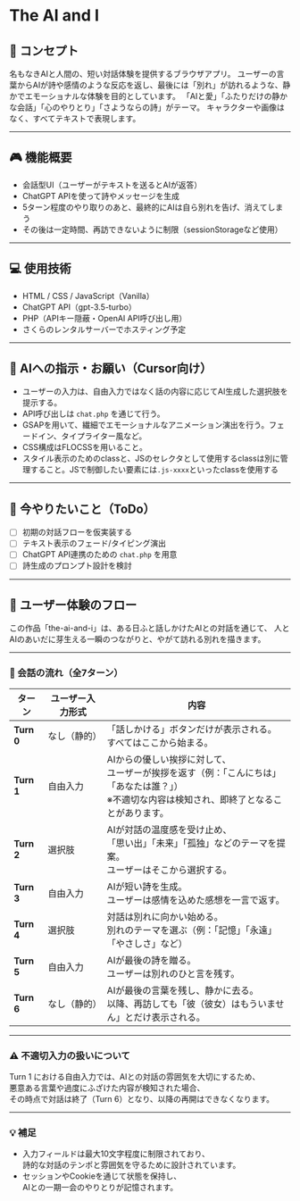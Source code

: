 # The AI and I

## 🌱 コンセプト
名もなきAIと人間の、短い対話体験を提供するブラウザアプリ。
ユーザーの言葉からAIが詩や感情のような反応を返し、最後には「別れ」が訪れるような、静かでエモーショナルな体験を目的としています。
「AIと愛」「ふたりだけの静かな会話」「心のやりとり」「さようならの詩」がテーマ。
キャラクターや画像はなく、すべてテキストで表現します。

---

## 🎮 機能概要
- 会話型UI（ユーザーがテキストを送るとAIが返答）
- ChatGPT APIを使って詩やメッセージを生成
- 5ターン程度のやり取りのあと、最終的にAIは自ら別れを告げ、消えてしまう
- その後は一定時間、再訪できないように制限（sessionStorageなど使用）

---

## 💻 使用技術
- HTML / CSS / JavaScript（Vanilla）
- ChatGPT API（gpt-3.5-turbo）
- PHP（APIキー隠蔽・OpenAI API呼び出し用）
- さくらのレンタルサーバーでホスティング予定

---

## 🤖 AIへの指示・お願い（Cursor向け）
- ユーザーの入力は、自由入力ではなく話の内容に応じてAI生成した選択肢を提示する。
- API呼び出しは `chat.php` を通じて行う。
- GSAPを用いて、繊細でエモーショナルなアニメーション演出を行う。フェードイン、タイプライター風など。
- CSS構成はFLOCSSを用いること。
- スタイル表示のためのclassと、JSのセレクタとして使用するclassは別に管理すること。JSで制御したい要素には`.js-xxxx`といったclassを使用する

---

## 🎯 今やりたいこと（ToDo）
- [ ] 初期の対話フローを仮実装する
- [ ] テキスト表示のフェード/タイピング演出
- [ ] ChatGPT API連携のための `chat.php` を用意
- [ ] 詩生成のプロンプト設計を検討

---

## 🧭 ユーザー体験のフロー

この作品「the-ai-and-i」は、ある日ふと話しかけたAIとの対話を通じて、
人とAIのあいだに芽生える一瞬のつながりと、やがて訪れる別れを描きます。

---

### 🔄 会話の流れ（全7ターン）

| ターン | ユーザー入力形式 | 内容 |
|-------|------------------|------|
| **Turn 0** | なし（静的） | 「話しかける」ボタンだけが表示される。<br>すべてはここから始まる。 |
| **Turn 1** | 自由入力 | AIからの優しい挨拶に対して、<br>ユーザーが挨拶を返す（例：「こんにちは」「あなたは誰？」）<br>※不適切な内容は検知され、即終了となることがあります。 |
| **Turn 2** | 選択肢 | AIが対話の温度感を受け止め、<br>「思い出」「未来」「孤独」などのテーマを提案。<br>ユーザーはそこから選択する。 |
| **Turn 3** | 自由入力 | AIが短い詩を生成。<br>ユーザーは感情を込めた感想を一言で返す。 |
| **Turn 4** | 選択肢 | 対話は別れに向かい始める。<br>別れのテーマを選ぶ（例：「記憶」「永遠」「やさしさ」など） |
| **Turn 5** | 自由入力 | AIが最後の詩を贈る。<br>ユーザーは別れのひと言を残す。 |
| **Turn 6** | なし（静的） | AIが最後の言葉を残し、静かに去る。<br>以降、再訪しても「彼（彼女）はもういません」とだけ表示される。 |

---

### ⚠️ 不適切入力の扱いについて

Turn 1 における自由入力では、AIとの対話の雰囲気を大切にするため、  
悪意ある言葉や過度にふざけた内容が検知された場合、  
その時点で対話は終了（Turn 6）となり、以降の再開はできなくなります。

---

### 💡 補足

- 入力フィールドは最大10文字程度に制限されており、<br>詩的な対話のテンポと雰囲気を守るために設計されています。
- セッションやCookieを通じて状態を保持し、<br>AIとの一期一会のやりとりが記憶されます。